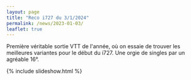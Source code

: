 ```yaml
---
layout: page
title: "Reco i727 du 3/1/2024"
permalink: /news/2023-01-03/
leaflet: true
---
```


Première véritable sortie VTT de l'année, où on essaie de trouver les meilleures variantes pour le début du i727. Une orgie de singles par un agréable 16°.

{% include slideshow.html %}